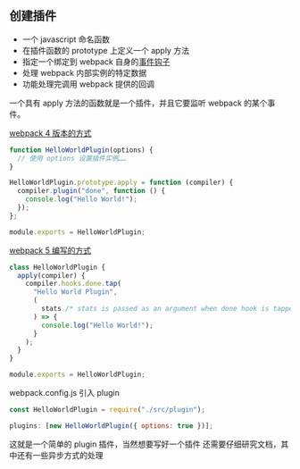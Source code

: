 ## 创建插件

- 一个 javascript 命名函数
- 在插件函数的 prototype 上定义一个 apply 方法
- 指定一个绑定到 webpack 自身的[事件钩子](https://www.webpackjs.com/api/compiler-hooks/)
- 处理 webpack 内部实例的特定数据
- 功能处理完调用 webpack 提供的回调

一个具有 apply 方法的函数就是一个插件，并且它要监听 webpack 的某个事件。

[webpack 4 版本的方式 ](https://www.webpackjs.com/contribute/writing-a-plugin/)

```js
function HelloWorldPlugin(options) {
  // 使用 options 设置插件实例……
}

HelloWorldPlugin.prototype.apply = function (compiler) {
  compiler.plugin("done", function () {
    console.log("Hello World!");
  });
};

module.exports = HelloWorldPlugin;
```

[webpack 5 编写的方式](https://webpack.js.org/contribute/writing-a-plugin/)

```js
class HelloWorldPlugin {
  apply(compiler) {
    compiler.hooks.done.tap(
      "Hello World Plugin",
      (
        stats /* stats is passed as an argument when done hook is tapped.  */
      ) => {
        console.log("Hello World!");
      }
    );
  }
}

module.exports = HelloWorldPlugin;
```

webpack.config.js 引入 plugin

```js
const HelloWorldPlugin = require("./src/plugin");

plugins: [new HelloWorldPlugin({ options: true })];
```

这就是一个简单的 plugin 插件，当然想要写好一个插件 还需要仔细研究文档，其中还有一些异步方式的处理
